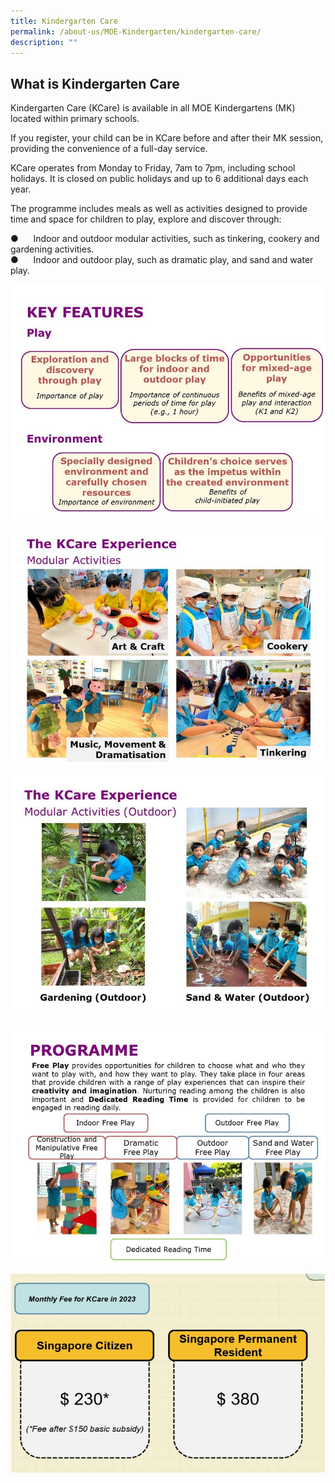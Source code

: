 ```yaml
---
title: Kindergarten Care
permalink: /about-us/MOE-Kindergarten/kindergarten-care/
description: ""
---
```



What is Kindergarten Care
-------------------------

Kindergarten Care (KCare) is available in all MOE Kindergartens (MK) located within primary schools.

If you register, your child can be in KCare before and after their MK session, providing the convenience of a full-day service.

KCare operates from Monday to Friday, 7am to 7pm, including school holidays. It is closed on public holidays and up to 6 additional days each year.

The programme includes meals as well as activities designed to provide time and space for children to play, explore and discover through:

●      Indoor and outdoor modular activities, such as tinkering, cookery and gardening activities. <br>
●      Indoor and outdoor play, such as dramatic play, and sand and water play.

![](/images/2023%20MK/Picture23.jpg)

![](/images/2023%20MK/Picture24.jpg)

![](/images/2023%20MK/Picture25.jpg)

![](/images/2023%20MK/Picture26.jpg)

![](/images/2023%20MK/Picture27.jpg)